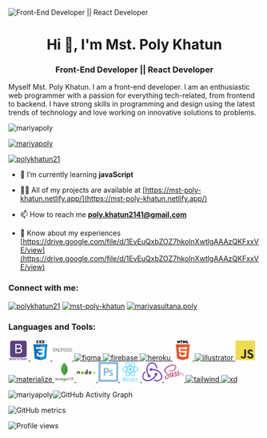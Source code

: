 ![Front-End Developer || React Developer](https://media-exp1.licdn.com/dms/image/C4E16AQFVMm8k3IS62w/profile-displaybackgroundimage-shrink_200_800/0/1638359372459?e=1645660800&v=beta&t=jzecdAI5qb0640EzcQn5n1RkNQPC_iEWiE0PrfpBcq0)


<h1 align="center">Hi 👋, I'm Mst. Poly Khatun</h1>
<h3 align="center">Front-End Developer || React Developer</h3>

<p>Myself Mst. Poly Khatun. I am a front-end developer. I am an enthusiastic web programmer with a passion for everything tech-related, from frontend to backend. I have strong skills in programming and design using the latest trends of technology and love working on innovative solutions to problems.
</p>

<p align="left"> <img src="https://komarev.com/ghpvc/?username=mariyapoly&label=Profile%20views&color=0e75b6&style=flat" alt="mariyapoly" /> </p>

<p align="left"> <a href="https://github.com/ryo-ma/github-profile-trophy"><img src="https://github-profile-trophy.vercel.app/?username=mariyapoly" alt="mariyapoly" /></a> </p>

<p align="left"> <a href="https://twitter.com/polykhatun21" target="blank"><img src="https://img.shields.io/twitter/follow/polykhatun21?logo=twitter&style=for-the-badge" alt="polykhatun21" /></a> </p>

- 🌱 I’m currently learning **javaScript**

- 👨‍💻 All of my projects are available at [https://mst-poly-khatun.netlify.app/](https://mst-poly-khatun.netlify.app/)

- 📫 How to reach me **poly.khatun2141@gmail.com**

- 📄 Know about my experiences [https://drive.google.com/file/d/1EvEuQxbZOZ7hkoInXwtlgAAAzQKFxxVE/view](https://drive.google.com/file/d/1EvEuQxbZOZ7hkoInXwtlgAAAzQKFxxVE/view)

<h3 align="left">Connect with me:</h3>
<p align="left">
<a href="https://twitter.com/polykhatun21" target="blank"><img align="center" src="https://raw.githubusercontent.com/rahuldkjain/github-profile-readme-generator/master/src/images/icons/Social/twitter.svg" alt="polykhatun21" height="30" width="40" /></a>
<a href="https://linkedin.com/in/mst-poly-khatun" target="blank"><img align="center" src="https://raw.githubusercontent.com/rahuldkjain/github-profile-readme-generator/master/src/images/icons/Social/linked-in-alt.svg" alt="mst-poly-khatun" height="30" width="40" /></a>
<a href="https://fb.com/mariyasultana.poly" target="blank"><img align="center" src="https://raw.githubusercontent.com/rahuldkjain/github-profile-readme-generator/master/src/images/icons/Social/facebook.svg" alt="mariyasultana.poly" height="30" width="40" /></a>
</p>

<h3 align="left">Languages and Tools:</h3>
<p align="left"> <a href="https://getbootstrap.com" target="_blank" rel="noreferrer"> <img src="https://raw.githubusercontent.com/devicons/devicon/master/icons/bootstrap/bootstrap-plain-wordmark.svg" alt="bootstrap" width="40" height="40"/> </a> <a href="https://www.w3schools.com/css/" target="_blank" rel="noreferrer"> <img src="https://raw.githubusercontent.com/devicons/devicon/master/icons/css3/css3-original-wordmark.svg" alt="css3" width="40" height="40"/> </a> <a href="https://expressjs.com" target="_blank" rel="noreferrer"> <img src="https://raw.githubusercontent.com/devicons/devicon/master/icons/express/express-original-wordmark.svg" alt="express" width="40" height="40"/> </a> <a href="https://www.figma.com/" target="_blank" rel="noreferrer"> <img src="https://www.vectorlogo.zone/logos/figma/figma-icon.svg" alt="figma" width="40" height="40"/> </a> <a href="https://firebase.google.com/" target="_blank" rel="noreferrer"> <img src="https://www.vectorlogo.zone/logos/firebase/firebase-icon.svg" alt="firebase" width="40" height="40"/> </a> <a href="https://heroku.com" target="_blank" rel="noreferrer"> <img src="https://www.vectorlogo.zone/logos/heroku/heroku-icon.svg" alt="heroku" width="40" height="40"/> </a> <a href="https://www.w3.org/html/" target="_blank" rel="noreferrer"> <img src="https://raw.githubusercontent.com/devicons/devicon/master/icons/html5/html5-original-wordmark.svg" alt="html5" width="40" height="40"/> </a> <a href="https://www.adobe.com/in/products/illustrator.html" target="_blank" rel="noreferrer"> <img src="https://www.vectorlogo.zone/logos/adobe_illustrator/adobe_illustrator-icon.svg" alt="illustrator" width="40" height="40"/> </a> <a href="https://developer.mozilla.org/en-US/docs/Web/JavaScript" target="_blank" rel="noreferrer"> <img src="https://raw.githubusercontent.com/devicons/devicon/master/icons/javascript/javascript-original.svg" alt="javascript" width="40" height="40"/> </a> <a href="https://materializecss.com/" target="_blank" rel="noreferrer"> <img src="https://raw.githubusercontent.com/prplx/svg-logos/5585531d45d294869c4eaab4d7cf2e9c167710a9/svg/materialize.svg" alt="materialize" width="40" height="40"/> </a> <a href="https://www.mongodb.com/" target="_blank" rel="noreferrer"> <img src="https://raw.githubusercontent.com/devicons/devicon/master/icons/mongodb/mongodb-original-wordmark.svg" alt="mongodb" width="40" height="40"/> </a> <a href="https://nodejs.org" target="_blank" rel="noreferrer"> <img src="https://raw.githubusercontent.com/devicons/devicon/master/icons/nodejs/nodejs-original-wordmark.svg" alt="nodejs" width="40" height="40"/> </a> <a href="https://www.photoshop.com/en" target="_blank" rel="noreferrer"> <img src="https://raw.githubusercontent.com/devicons/devicon/master/icons/photoshop/photoshop-line.svg" alt="photoshop" width="40" height="40"/> </a> <a href="https://reactjs.org/" target="_blank" rel="noreferrer"> <img src="https://raw.githubusercontent.com/devicons/devicon/master/icons/react/react-original-wordmark.svg" alt="react" width="40" height="40"/> </a> <a href="https://redux.js.org" target="_blank" rel="noreferrer"> <img src="https://raw.githubusercontent.com/devicons/devicon/master/icons/redux/redux-original.svg" alt="redux" width="40" height="40"/> </a> <a href="https://sass-lang.com" target="_blank" rel="noreferrer"> <img src="https://raw.githubusercontent.com/devicons/devicon/master/icons/sass/sass-original.svg" alt="sass" width="40" height="40"/> </a> <a href="https://tailwindcss.com/" target="_blank" rel="noreferrer"> <img src="https://www.vectorlogo.zone/logos/tailwindcss/tailwindcss-icon.svg" alt="tailwind" width="40" height="40"/> </a> <a href="https://www.adobe.com/products/xd.html" target="_blank" rel="noreferrer"> <img src="https://cdn.worldvectorlogo.com/logos/adobe-xd.svg" alt="xd" width="40" height="40"/> </a> </p>

<p><img align="left" src="https://github-readme-stats.vercel.app/api/top-langs?username=mariyapoly&show_icons=true&locale=en&layout=compact" alt="mariyapoly" /></p>



![GitHub Activity Graph](https://activity-graph.herokuapp.com/graph?username=mariyapoly)  

![GitHub metrics](https://metrics.lecoq.io/mariyapoly)  


![Profile views](https://gpvc.arturio.dev/mariyapoly)  
